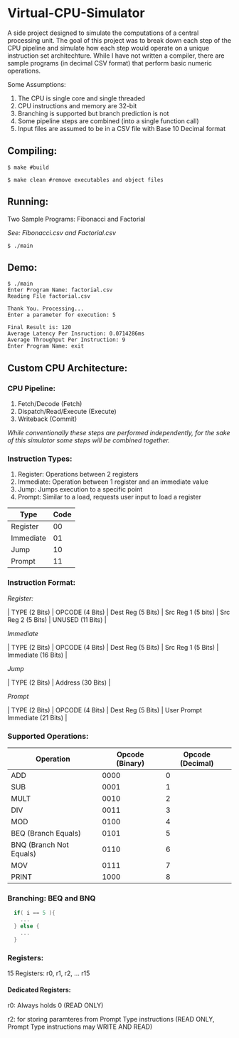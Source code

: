 # Virtual-CPU-Simulator
A side project designed to simulate the computations of a central processing unit. The goal of this project was to break down each step of the CPU pipeline and simulate how each step would operate on a unique instruction set architechture. While I have not written a compiler, there are sample programs (in decimal CSV format) that perform basic numeric operations.

Some Assumptions: 
1. The CPU is single core and single threaded
2. CPU instructions and memory are 32-bit
3. Branching is supported but branch prediction is not
4. Some pipeline steps are combined (into a single function call)
5. Input files are assumed to be in a CSV file with Base 10 Decimal format 

## Compiling:

```shell
$ make #build

$ make clean #remove executables and object files
```

## Running:

Two Sample Programs: Fibonacci and Factorial

*See: Fibonacci.csv and Factorial.csv*

```shell
$ ./main
```

## Demo:

```
$ ./main
Enter Program Name: factorial.csv
Reading File factorial.csv

Thank You. Processing...
Enter a parameter for execution: 5

Final Result is: 120
Average Latency Per Insruction: 0.0714286ms
Average Throughput Per Instruction: 9
Enter Program Name: exit

```

## Custom CPU Architecture:

### CPU Pipeline:

1. Fetch/Decode (Fetch)
2. Dispatch/Read/Execute (Execute)
3. Writeback (Commit)

*While conventionally these steps are performed independently, for the sake of this simulator some steps will be combined together.*

### Instruction Types:
  1. Register: Operations between 2 registers 
  2. Immediate: Operation between 1 register and an immediate value
  3. Jump: Jumps execution to a specific point
  4. Prompt: Similar to a load, requests user input to load a register
  
  Type | Code
  ---- | ----
  Register | 00
  Immediate | 01
  Jump | 10
  Prompt | 11

### Instruction Format:
  
  *Register:*
   
  | TYPE (2 Bits) | OPCODE (4 Bits) | Dest Reg (5 Bits) | Src Reg 1 (5 bits) | Src Reg 2 (5 Bits) | UNUSED (11 Bits) |
  
  *Immediate*
  
  | TYPE (2 Bits) | OPCODE (4 Bits) | Dest Reg (5 Bits) | Src Reg 1 (5 Bits) | Immediate (16 Bits) |
  
  *Jump*
  
  | TYPE (2 Bits) | Address (30 Bits) |
  
  *Prompt*
  
  | TYPE (2 Bits) | OPCODE (4 Bits) | Dest Reg (5 Bits) | User Prompt Immediate (21 Bits) |
  
### Supported Operations:

Operation | Opcode (Binary) | Opcode (Decimal)
--------- | --------------- | ----------------
ADD | 0000 | 0
SUB | 0001 | 1
MULT | 0010 | 2
DIV | 0011 | 3
MOD | 0100 | 4
BEQ (Branch Equals) | 0101 | 5
BNQ (Branch Not Equals) | 0110 | 6
MOV | 0111 | 7
PRINT | 1000 | 8

### Branching: BEQ and BNQ
```c++
  if( i == 5 ){
    ...
  } else {
    ...
  }

```

### Registers:

15 Registers: r0, r1, r2, ... r15

#### Dedicated Registers:

r0: Always holds 0 (READ ONLY)

r2: for storing paramteres from Prompt Type instructions (READ ONLY, Prompt Type instructions may WRITE AND READ)
  

